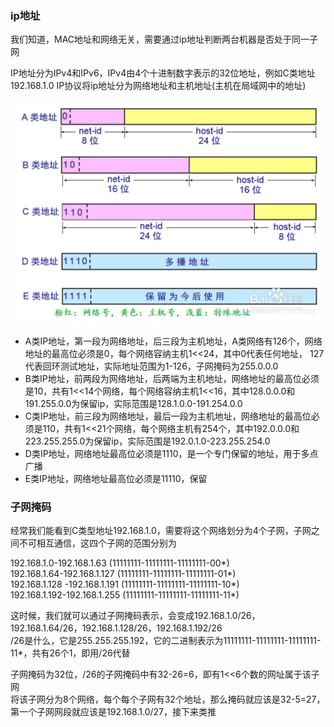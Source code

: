 ### ip地址
我们知道，MAC地址和网络无关，需要通过ip地址判断两台机器是否处于同一子网

IP地址分为IPv4和IPv6，IPv4由4个十进制数字表示的32位地址，例如C类地址192.168.1.0
IP协议将ip地址分为网络地址和主机地址(主机在局域网中的地址)

![IP地址分类](../../static/image/network/ip地址分类.jpeg)
+ A类IP地址，第一段为网络地址，后三段为主机地址，A类网络有126个，网络地址的最高位必须是0，每个网络容纳主机1<<24，其中0代表任何地址，
127代表回环测试地址，实际地址范围为1-126，子网掩码为255.0.0.0
+ B类IP地址，前两段为网络地址，后两端为主机地址，网络地址的最高位必须是10，共有1<<14个网络，每个网络容纳主机1<<16，其中128.0.0.0和
191.255.0.0为保留ip，实际范围是128.1.0.0-191.254.0.0
+ C类IP地址，前三段为网络地址，最后一段为主机地址，网络地址的最高位必须是110，共有1<<21个网络，每个网络主机有254个，其中192.0.0.0和
223.255.255.0为保留ip，实际范围是192.0.1.0-223.255.254.0
+ D类IP地址，网络地址最高位必须是1110，是一个专门保留的地址，用于多点广播
+ E类IP地址，网络地址最高位必须是11110，保留

### 子网掩码
经常我们能看到C类型地址192.168.1.0，需要将这个网络划分为4个子网，子网之间不可相互通信，这四个子网的范围分别为  

192.168.1.0-192.168.1.63 (11111111-11111111-11111111-00*)  
192.168.1.64-192.168.1.127 (11111111-11111111-11111111-01*)  
192.168.1.128 -192.168.1.191 (11111111-11111111-11111111-10*)  
192.168.1.192-192.168.1.255 (11111111-11111111-11111111-11*)  

这时候，我们就可以通过子网掩码表示，会变成192.168.1.0/26，192.168.1.64/26，192.168.1.128/26，192.168.1.192/26  
/26是什么，它是255.255.255.192，它的二进制表示为11111111-11111111-11111111-11*，共有26个1，即用/26代替  

子网掩码为32位，/26的子网掩码中有32-26=6，即有1<<6个数的网址属于该子网  
将该子网分为8个网络，每个每个子网有32个地址，那么掩码就应该是32-5=27，第一个子网网段就应该是192.168.1.0/27，接下来类推